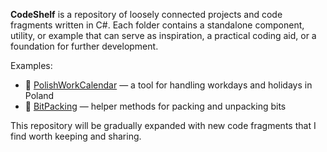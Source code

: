 **CodeShelf** is a repository of loosely connected projects and code fragments written in C#. Each folder contains a standalone component, utility, or example that can serve as inspiration, a practical coding aid, or a foundation for further development.

Examples:
- 📅 [PolishWorkCalendar](Common/PolishWorkCalendar) — a tool for handling workdays and holidays in Poland
- 🧮 [BitPacking](Common/BitPacking) — helper methods for packing and unpacking bits
  
This repository will be gradually expanded with new code fragments that I find worth keeping and sharing.
